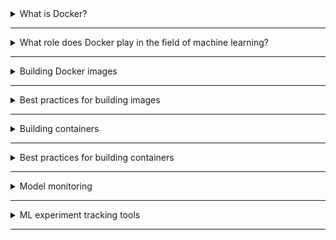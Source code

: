 <details><summary> What is Docker? </summary>

* Docker is a tool for developing and deploying applications using containers. 
* A container is built on the concept that you may bundle your code together with its dependencies into one deployable unit.
* Once you have placed your product (code and dependencies) in the container, you may send it by boat or train (laptop or cloud), and when it gets to its destination, it continues to function (run) just as before the shipment was made.
  * Docker enables you to bundle your code and dependencies into containers that can subsequently be ported to various computers, even if the underlying hardware, operating system, and so on vary from the original machine(s).
* The use of Docker simplifies the process of deploying machine learning models. It’s a matter of whether or not you want to share your model with others. It’s as simple as wrapping your model in an API and putting it in a container utilizing Kubernetes technology.

</details>

-----

<details> <summary> What role does Docker play in the field of machine learning? </summary>

### Reproducibility in Docker
* It’s important to be able to reproduce your results as accurately as possible whether you’re developing models or doing data analysis. Consider the following scenario: you’ve been requested to do exploratory data analysis on a data collection. You create a local environment that includes the dataset and a few Python libraries, and then you launch your Jupyter notebook. After analyzing your dataset and developing a preliminary model, you decide to share your findings with your colleagues and friends. 

* The problem is that for your coworkers to replicate your analysis, they must replicate your whole stack as well. Docker allows you to quickly and easily replicate your working environment. It makes it possible to standardize the version of used libraries in a project, the random seeds, and even the operating system, so that the same results may be generated over and over again by a colleague working on a different machine.

### Portability in Docker
* As a Data Scientist, it is very beneficial to be able to move smoothly from working on your local workstation to external clusters that provide extra resources such as CPU, RAM, GPUs, etc. In addition, we want to be able to experiment with new frameworks and tools that are being created and shared by the community.

* Docker enables you to bundle your code and dependencies into containers that can subsequently be ported to various computers, even if the underlying hardware, operating system, and so on vary from the original machine(s). Another benefit of mobility is the ability to work on projects with a variety of different colleagues with relative simplicity. 

* As a data scientist, before you can begin working on an established codebase, you don’t have to spend an entire day (or week) setting up the environment. If the project has been “Dockerized”, you will be able to begin working on it immediately.

### Deployment in Dockers
* The use of Docker simplifies the process of deploying machine learning models. It’s a matter of whether or not you want to share your model with others. It’s as simple as wrapping your model in an API and putting it in a container utilizing Kubernetes technology.


</details>

-----

<details><summary> Building Docker images </summary>


### Docker
  
![Docker](../images/docker.jpg)

### What is a Docker file?
* A Dockerfile is a text document containing all the commands required to generate a specific image that is read by Docker to build that image automatically.

### What is an image?
* virtual machine snapshot is similar to a Docker image, but there are several differences. 
* A Docker image is a file used to execute code in a Docker container. 
* Docker images act as a set of instructions to build a Docker container, like a template. ...
* A Docker image contains application code, libraries, tools, dependencies and other files needed to make an application run.


### What is container?
* Running instance of docker images.
  
</details>

-----

<details><summary> Best practices for building images </summary>

* **Use official images**
  * It’s suggested that you use the Docker Official Images if you’re a new user of Docker.

-----

* **For the best results, use a solid base image**
  * When you build containers on top of an untrusted or unmaintained image, you’ll be inheriting all of that image’s flaws and vulnerabilities. So as a general rule of thumb, you should go by the following rules:
    * Trusted repositories and suppliers should be preferred over pictures created by unidentified individuals.
    * Check the image source and the Dockerfile before building your own base image when utilizing custom images. 
    * An image published in a public registry is not guaranteed to be produced from a Dockerfile. 
    * There is no guarantee that it will be updated in the future.

-----

* **.dockerignore**
  * To prevent undesirable files and directories from being contained in the image when we run the docker build command, we may create a .dockerignore file that contains the files and directories that we don’t want in the image.
  *  The application’s processing time could come down if this file isn’t included.

-----

* **Containers must be ephemeral**
  * Ephemeral containers should be generated by the image specified in your Dockerfile. 
  * It is referred to as an ephemeral container when it can be halted and destroyed before being rebuilt and replaced with a new container, requiring the least setup and configuration. 
  * Disposable containers such as ephemeral ones might be regarded as such. 
  * For each new container instance, there is no connection to the prior ones. 
  * You should use as many ephemeral patterns as feasible when creating Docker images.

-----

* **Avoid installing unnecessary applications**
  * With the promise of utilizing it later, it might be tempting to install more than you need but to decrease the image’s size and complexity, just install what is actually required. 
  * For example, it’s a good idea to remove the curl package once you’ve used it, since many times it’s just needed once during the building of a container.

-----

* **Spread each argument into several lines:** 
  * There are many advantages to sorting arguments in this manner. 
  * You can more easily determine whether there have been modifications, and it helps in the detection of duplication in the package.
  * refer below examples
  * eg 1
  > RUN apt-get update && apt-get install -y php5-cli php5 php5-gd php5-LDAP php5-mysql apache2 php5-pgsql libapache2-mod-php5

  * eg 2

  ```
    RUN apt-get update && \
        apt-get install -y \
          apache2 \
          libapache2-mod-php5 \
          php5 \
          php5-cli \
          php5-gd \
          php5-LDAP \
          php5-mysql \
          php5-pgsql
    
  ```

  * Lines that are not ordered are difficult to read. 
  * Due to the amount of mental effort and the focus required to comprehend them, we tend to skip over them during code reviews. So, eg 2 should be preferred.

-----

* **Take advantage of Docker caches**
  * A fascinating and helpful feature of Docker images is the Layer. 
  * Layers are used to build Docker images, and each layer has a specific purpose. 
  * Dockerfile instructions relate to each layer and describe the image’s file system changes between pre-execution and post-execution. 
  * Layers are cached by Docker in order to save build times. Rather than re-creating a similar layer, Docker will simply reuse an existing layer from the cache.
  * On the other side, adding layers that aren’t absolutely essential increases the amount of work. Many unneeded layers have performance concerns since Docker layers are filesystems. 
  * It is more efficient to establish a single cache with a single RUN command that applies all dependencies rather than to divide it into many levels since each run command produces a new layer.
  * By finding cacheable layers and using them, you will save a lot of time in the long run.

-----

* **Reduce the number of layers by condensing your assertions into one:**
  * Each instruction in the Dockerfile adds a layer to the image. 
  * The number of instructions and layers should be maintained to a minimum since this has an impact on performance and build times. 
  * So when performing a RUN, COPY, or ADD command attempt to execute this in a single sentence
  * eg 1
  ```  
   FROM alpine:3.4
   RUN apk update
   RUN apk add curl
   RUN apk add vim
   RUN apk add git
  ```
  * eg 2
  ```
  FROM alpine:3.4

  RUN apk update && \
        apk add curl && \
        apk add vim && \
        apk add git
  ```
</details>

-----

<details> <summary> Building containers </summary>

### What is a container?
  * Applications may be packaged in containers that are nothing but isolated environments. It is the goal of the containers to separate and enable the mobility of applications across multiple platforms.
  * In a container, an image offers all the required files to operate a set of processes. Via containers, applications are isolated from other processes that share the same kernel, so no one process can affect the work of others.
  * A cluster is a collection of containers. In a cluster, resources such as storage and processing power may be shared, making it feasible to operate dozens or even hundreds of containers concurrently.
  * Containers are very useful in the context of software development. The DevOps approach is based on their applicability, which assists both the Operations and Development departments. 
  * When it comes to developing applications, containers are agnostic to the environment’s features, such as the operating system, so they can be easily shared and accessed, and when it comes to running applications on the same kernel, they’re not as complex as virtual machines.
  * Despite their resemblance, a container is not a virtual machine because containers may share the same kernel as the operating system, but virtual machines can’t.

</details>

-----

<details> <summary> Best practices for building containers </summary>

* **One container for each process**
  * It is a typical error to perceive containers as virtual computers that can run several distinct aspects at the same time. 
  * A container may work in this fashion, but this diminishes most of the benefits of container architecture. 
  * For example, it’s tempting to run all three components of the standard Apache/MySQL/PHP stack simultaneously. However, the suggested approach is to utilize two or three distinct containers: one for Apache, one for MySQL, and maybe one for PHP if you are using PHP-FPM.
  * Since a container is meant to have the same lifetime as the app it contains, each container can only have one app.
  * When a container is launched, so is the app, and when the app is closed, so is the container
  * There are several reasons why it is advised to run only one process per container:
    * Let’s say that you have two web servers and a database in your application architecture. 
    * It is possible to run all three in one container, but it is preferable to run each service in a distinct container so that it is simpler to reuse and grow.
    * A separate container for each service allows you to grow one of your web servers horizontally to accommodate the extra traffic. 
    * You may need a containerized database in the future for another service. In such a case, the same database container may be reused without the need for two additional services. 
    * Logging becomes significantly more difficult when containers are coupled. 
    * With a smaller surface area to deal with, it’s considerably simpler to produce security updates or troubleshoot a problem.

* **Tag your containers**
  * When it comes to maintaining images, Docker tagging is an incredibly useful tool. It assists in maintaining several versions of a docker image. Below is an example of constructing a docker image with tag name v1.0.1
  * > docker build -t geekflare/ubuntu:v1.0.1
  * There are a couple of tags that you can use:
    * Use **stable tags** for retaining the basic image of the container. 
      * Avoid utilizing these tags for deployment containers since these tags will get changed often, and it might lead to discrepancies in the production environment.
    * Use unique tags for deployments. 
      * Using **unique tags**, you may extend your production cluster to numerous nodes with ease. 
      * It prevents inconsistencies, and hosts will not fetch any other docker image version.
  * It is a recommended practice to disable write-enable on the deployed image tags. This prevents the deployed image from being accidentally deleted from the registry.

* **Running your model in Docker**
  * Why put a machine learning model in Docker?
    * *Challenges*
      * The process of building a machine learning model that runs on our PC isn’t that difficult but working with a client who wants to utilize the model at scale in different sorts of servers can be really challenging. There are a variety of concerns that might occur, including performance issues, program crashes, and poor optimization.
      * Our machine learning model can be implemented in a single programming language like Python, but the application will need to communicate with other apps written in other programming languages for data intake, preprocessing, front-end, etc., which is a challenge on its own.
    
    * *Benefits of using Docker*
      * As each microservice may be in a separate language, docker enables scalability and the simple addition or removal of independent services. Replicability, portability, ease of deployment, incremental updates, lightweight, and simplicity are some of the benefits of Docker.
      * It is a data scientist’s greatest fear that their model will not accurately reflect the outcomes of real-life or when it is shared with other researchers. In certain cases, the model isn’t the issue; rather, it’s the need of reproducing the whole stack. Using Docker, it is possible to replicate the working environment that is needed to train and operate the machine learning model on any system. 
      * With Docker, code and dependencies can be packaged together into portable containers that can be run on a variety of different hosts, regardless of the hardware or operating system. 
      * A training model may be constructed on a local system and simply transferred to remote clusters that have more resources like GPUs, more RAM, or powerful CPUs. OpenShift, a Kubernetes distribution, makes it simple to deploy and makes your model accessible to the world by wrapping it into an API in a container and deploying the container using technologies like this. 
      * Container image versions can be tracked using Docker, as well as who developed them and with what. Versions may be rolled back as well. In addition, your machine learning application may function even if one of the services it relies on is upgrading, fixing, or unavailable. For example, if an output message contained in the whole solution has to be updated, there is no need to interact with other services and update the entire program.

    * *Tracking the metrics of your model*
      * Even after model development, the machine learning (ML) lifecycle is far from over; in fact, that is merely the beginning of the process. To put your model into production, the next step is to deploy and monitor your model. To get the most out of your machine learning model, you need to keep an eye on it for as long as you’re using it.
      * Consider ML model monitoring the same as frequent health checkups. An operational duty, model modeling helps you to make sure your model is working at its best



</details>

-----

<details> <summary> Model monitoring </summary>

* **The importance of model monitoring**
  * Monitoring your ML models for errors, crashes, and latency is part of the operational stage that follows model deployment in the machine learning life cycle. 
  * Model drift, or the degradation of models as they are used, is the most straightforward reason why model monitoring is necessary. There are several reasons why a model’s prediction ability might decline-
    * *Previously unseen information:* 
      * If there is not enough labeled data or there are computational restrictions on training, it’s impossible to avoid data samples where your machine learning model produces results that are either erroneous or wrong.
    * *Variable connections and changes in the surrounding environment:* 
      * ML models are optimized depending on the variables and parameters at the time they were built. Consider how effective a spam-detection algorithm developed twenty years ago is now. Twenty years ago, the internet didn’t even exist! This approach may not be able to keep up with the ever-changing nature of spam emails, therefore it is doubtful that it would be effective at all. Changes in the environment are exemplified by this instance.
    * *Changes in the upstream data:* 
      * This is a term used to describe modifications to the operational data pipeline. The data science team often does not have complete control over all of the systems from which input data originates. While the data is recorded in Celsius, a fully isolated software engineering team may alter the measurement of a variable to Fahrenheit. If one was attempting to determine the average temperature, for example, this may have serious repercussions. 

</details>

-----

<details> <summary> ML experiment tracking tools </summary>

* It is quite obvious that the staging environment for a machine learning model is never equivalent to the production environment and thus you must keep tabs on any ML model you put in production.

* There are a number of technologies out there that can help us in doing just that. 
For starters, we have well-known tools, such as 
  * MLFlow
  * TensorBoard 
  * Neptune
  * DVC
  * Amazon SageMaker, and so on.

</details>

-----

<!-- 
*comment* 

<details> <summary> </summary>
</details>

--/>